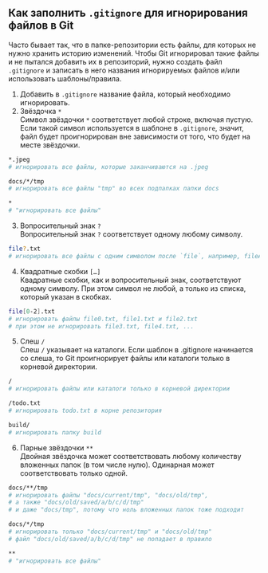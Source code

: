 ## Как заполнить `.gitignore` для игнорирования файлов в Git
Часто бывает так, что в папке-репозитории есть файлы, для которых не нужно хранить историю изменений. Чтобы Git игнорировал такие файлы и не пытался добавить их в репозиторий, нужно создать файл `.gitignore` и записать в него названия игнорируемых файлов и/или использовать шаблоны/правила.
1. Добавить в `.gitignore` название файла, который необходимо игнорировать.
2. Звёздочка `*`    
Символ звёздочки `*` соответствует любой строке, включая пустую. Если такой символ используется в шаблоне в `.gitignore`, значит, файл будет проигнорирован вне зависимости от того, что будет на месте звёздочки.
```BASH
*.jpeg
# игнорировать все файлы, которые заканчиваются на .jpeg

docs/*/tmp 
# игнорировать все файлы "tmp" во всех подпапках папки docs

*
# "игнорировать все файлы"
```
3. Вопросительный знак `?`    
Вопросительный знак `?` соответствует одному любому символу.
```BASH
file?.txt
# игнорировать все файлы с одним символом после `file`, например, fileA.txt и file1.txt
```
4. Квадратные скобки `[…]`    
Квадратные скобки, как и вопросительный знак, соответствуют одному символу. При этом символ не любой, а только из списка, который указан в скобках.
```BASH
file[0-2].txt
# игнорировать файлы file0.txt, file1.txt и file2.txt
# при этом не игнорировать file3.txt, file4.txt, ... 
```
5. Слеш `/`    
Cлеш `/` указывает на каталоги. Если шаблон в .gitignore начинается со слеша, то Git проигнорирует файлы или каталоги только в корневой директории.
```BASH
/
# игнорировать файлы или каталоги только в корневой директории

/todo.txt
# игнорировать todo.txt в корне репозитория

build/
# игнорировать папку build
```
6. Парные звёздочки `**`    
Двойная звёздочка может соответствовать любому количеству вложенных папок (в том числе нулю). Одинарная может соответствовать только одной.
```BASH
docs/**/tmp
# игнорировать файлы "docs/current/tmp", "docs/old/tmp",
# а также "docs/old/saved/a/b/c/d/tmp"
# и даже "docs/tmp", потому что ноль вложенных папок тоже подходит

docs/*/tmp 
# игнорировать только "docs/current/tmp" и "docs/old/tmp"
# файл "docs/old/saved/a/b/c/d/tmp" не попадает в правило

**
# "игнорировать все файлы"
```